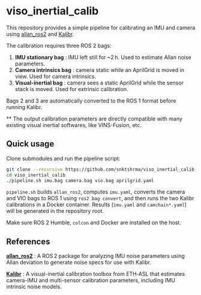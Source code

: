 # viso_inertial_calib

This repository provides a simple pipeline for calibrating an IMU and camera using
[allan_ros2](https://github.com/CruxDevStuff/allan_ros2) and
[Kalibr](https://github.com/ethz-asl/kalibr).

The calibration requires three ROS 2 bags:

1. **IMU stationary bag** : IMU left still for ~2 h. Used to estimate Allan noise parameters.
2. **Camera intrinsics bag** : camera static while an AprilGrid is moved in view. Used for camera intrinsics.
3. **Visual-inertial bag** : camera sees a static AprilGrid while the sensor stack is moved. Used for extrinsic calibration.

Bags 2 and 3 are automatically converted to the ROS 1 format before running Kalibr.

** The output calibration parameters are directly compatible with many existing visual inertial softwares, like VINS-Fusion, etc.

## Quick usage

Clone submodules and run the pipeline script:

```bash
git clone --recursive https://github.com/snktshrma/viso_inertial_calib.git
cd viso_inertial_calib
./pipeline.sh imu.bag camera.bag vio.bag aprilgrid.yaml
```

`pipeline.sh` builds `allan_ros2`, computes `imu.yaml`, converts the camera and VIO bags to ROS 1 using `ros2 bag convert`, and then runs the two Kalibr
calibrations in a Docker container. Results (`imu.yaml` and `camchain*.yaml`)
will be generated in the repository root.

Make sure ROS 2 Humble, `colcon` and Docker are installed on the host.

## References

**[allan_ros2](https://github.com/CruxDevStuff/allan_ros2)** :
A ROS 2 package for analyzing IMU noise parameters using Allan deviation to generate noise specs for use with Kalibr.

**[Kalibr](https://github.com/ethz-asl/kalibr)** :
A visual-inertial calibration toolbox from ETH‑ASL that estimates camera-IMU and multi-sensor calibration parameters, including IMU intrinsic noise models.